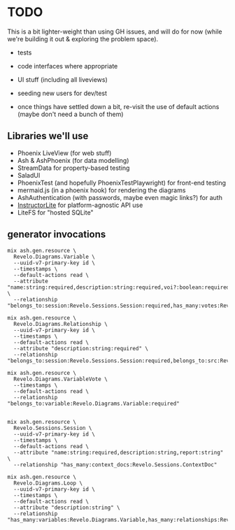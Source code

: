 # TODO

This is a bit lighter-weight than using GH issues, and will do for now (while
we're building it out & exploring the problem space).

- tests
- code interfaces where appropriate
- UI stuff (including all liveviews)
- seeding new users for dev/test

- once things have settled down a bit, re-visit the use of default actions
  (maybe don't need a bunch of them)

## Libraries we'll use

- Phoenix LiveView (for web stuff)
- Ash & AshPhoenix (for data modelling)
- StreamData for property-based testing
- SaladUI
- PhoenixTest (and hopefully PhoenixTestPlaywright) for front-end testing
- mermaid.js (in a phoenix hook) for rendering the diagrams
- AshAuthentication (with passwords, maybe even magic links?) for auth
- [InstructorLite](https://hexdocs.pm/instructor_lite/readme.html) for
  platform-agnostic API use
- LiteFS for "hosted SQLite"

## generator invocations

```
mix ash.gen.resource \
  Revelo.Diagrams.Variable \
  --uuid-v7-primary-key id \
  --timestamps \
  --default-actions read \
  --attribute "name:string:required,description:string:required,voi?:boolean:required,included?:boolean:required" \
  --relationship "belongs_to:session:Revelo.Sessions.Session:required,has_many:votes:Revelo.Diagrams.VariableVote"

mix ash.gen.resource \
  Revelo.Diagrams.Relationship \
  --uuid-v7-primary-key id \
  --timestamps \
  --default-actions read \
  --attribute "description:string:required" \
  --relationship "belongs_to:session:Revelo.Sessions.Session:required,belongs_to:src:Revelo.Diagrams.Variable:required,belongs_to:dst:Revelo.Diagrams.Variable:required,has_many:votes:Revelo.Diagrams.RelationshipVote"

mix ash.gen.resource \
  Revelo.Diagrams.VariableVote \
  --timestamps \
  --default-actions read \
  --relationship "belongs_to:variable:Revelo.Diagrams.Variable:required"


mix ash.gen.resource \
  Revelo.Sessions.Session \
  --uuid-v7-primary-key id \
  --timestamps \
  --default-actions read \
  --attribute "name:string:required,description:string,report:string" \
  --relationship "has_many:context_docs:Revelo.Sessions.ContextDoc"

mix ash.gen.resource \
  Revelo.Diagrams.Loop \
  --uuid-v7-primary-key id \
  --timestamps \
  --default-actions read \
  --attribute "description:string" \
  --relationship "has_many:variables:Revelo.Diagrams.Variable,has_many:relationships:Revelo.Diagrams.Relationship"
```
